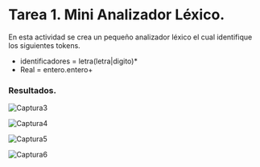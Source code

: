 # Tarea 1. Mini Analizador Léxico.

En esta actividad se crea un pequeño analizador léxico el cual identifique los siguientes tokens.

 - identificadores = letra(letra|digito)*
 - Real = entero.entero+ 
 
### Resultados.



![Captura3](https://user-images.githubusercontent.com/70926870/101233380-3b15dd80-367e-11eb-8445-a274132ffc2b.PNG)

![Captura4](https://user-images.githubusercontent.com/70926870/101233397-55e85200-367e-11eb-9d6c-2b8da9b2eef3.PNG)

![Captura5](https://user-images.githubusercontent.com/70926870/101233406-5ed92380-367e-11eb-9d11-33a3aee73a13.PNG)

![Captura6](https://user-images.githubusercontent.com/70926870/101233413-67c9f500-367e-11eb-8287-9f8c7bbcd7e1.PNG)
